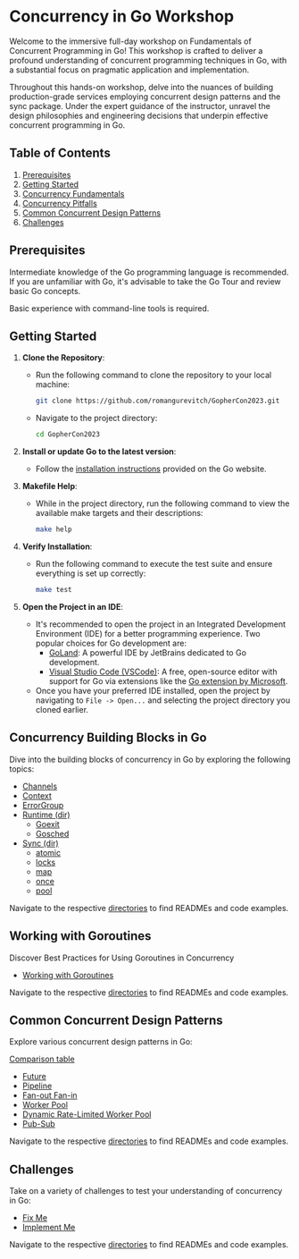 # Concurrency in Go Workshop

Welcome to the immersive full-day workshop on Fundamentals of Concurrent Programming in Go!
This workshop is crafted to deliver a profound understanding of concurrent programming techniques in Go, with a
substantial focus on pragmatic application and implementation.

Throughout this hands-on workshop, delve into the nuances of building production-grade services employing concurrent
design patterns and the sync package.
Under the expert guidance of the instructor, unravel the design philosophies and engineering decisions that underpin
effective concurrent programming in Go.

## Table of Contents

1. [Prerequisites](#prerequisites)
2. [Getting Started](#getting-started)
3. [Concurrency Fundamentals](#concurrency-fundamentals)
4. [Concurrency Pitfalls](#concurrency-pitfalls)
5. [Common Concurrent Design Patterns](#common-concurrent-design-patterns)
6. [Challenges](#challenges)

## Prerequisites

Intermediate knowledge of the Go programming language is recommended.
If you are unfamiliar with Go, it's advisable to take the Go Tour and review basic Go concepts.

Basic experience with command-line tools is required.

## Getting Started

1. **Clone the Repository**:
    - Run the following command to clone the repository to your local machine:
      ```bash
      git clone https://github.com/romangurevitch/GopherCon2023.git
      ```
    - Navigate to the project directory:
      ```bash
      cd GopherCon2023
      ```

2. **Install or update Go to the latest version**:
    - Follow the [installation instructions](https://golang.org/doc/install) provided on the Go website.

3. **Makefile Help**:
    - While in the project directory, run the following command to view the available make targets and their
      descriptions:
      ```bash
      make help
      ```

4. **Verify Installation**:
    - Run the following command to execute the test suite and ensure everything is set up correctly:
      ```bash
      make test
      ```
5. **Open the Project in an IDE**:
    - It's recommended to open the project in an Integrated Development Environment (IDE) for a better programming
      experience. Two popular choices for Go development are:
        - [GoLand](https://www.jetbrains.com/go/): A powerful IDE by JetBrains dedicated to Go development.
        - [Visual Studio Code (VSCode)](https://code.visualstudio.com/): A free, open-source editor with support for Go
          via extensions like
          the [Go extension by Microsoft](https://marketplace.visualstudio.com/items?itemName=golang.Go).
    - Once you have your preferred IDE installed, open the project by navigating to `File -> Open...` and selecting the
      project directory you cloned earlier.

## Concurrency Building Blocks in Go

Dive into the building blocks of concurrency in Go by exploring the following topics:

- [Channels](internal/concurrency/channel/README.md)
- [Context](internal/concurrency/context/README.md)
- [ErrorGroup](internal/concurrency/errgroup/README.md)
- [Runtime (dir)](internal/concurrency/runtime)
    - [Goexit](internal/concurrency/runtime/goexit/README.md)
    - [Gosched](internal/concurrency/runtime/gosched/README.md)
- [Sync (dir)](internal/concurrency/sync)
    - [atomic](internal/concurrency/sync/atomic/README.md)
    - [locks](internal/concurrency/sync/locks/README.md)
    - [map](internal/concurrency/sync/map/README.md)
    - [once](internal/concurrency/sync/once/README.md)
    - [pool](internal/concurrency/sync/pool/README.md)

Navigate to the respective [directories](internal/concurrency) to find READMEs and code examples.

## Working with Goroutines

Discover Best Practices for Using Goroutines in Concurrency

- [Working with Goroutines](internal/goroutine/README.md)

Navigate to the respective [directories](internal/goroutine) to find READMEs and code examples.

## Common Concurrent Design Patterns

Explore various concurrent design patterns in Go:

[Comparison table](internal/pattern/README.md)

- [Future](internal/pattern/future/README.md)
- [Pipeline](internal/pattern/pipeline/README.md)
- [Fan-out Fan-in ](internal/pattern/fanoutin/README.md)
- [Worker Pool](internal/pattern/workerpool/README.md)
- [Dynamic Rate-Limited Worker Pool](internal/pattern/dynamic/README.md)
- [Pub-Sub](internal/pattern/pubsub/README.md)

Navigate to the respective [directories](internal/pattern) to find READMEs and code examples.

## Challenges

Take on a variety of challenges to test your understanding of concurrency in Go:

- [Fix Me](internal/challenge/fixme)
- [Implement Me](internal/challenge/implme)

Navigate to the respective [directories](internal/challenge) to find READMEs and code examples.
